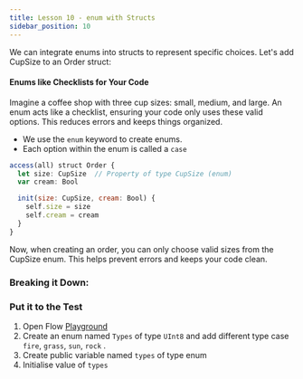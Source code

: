 ```yaml
---
title: Lesson 10 - enum with Structs
sidebar_position: 10
---
```


We can integrate enums into structs to represent specific choices. Let's add CupSize to an Order struct:

#### Enums like Checklists for Your Code

Imagine a coffee shop with three cup sizes: small, medium, and large. An enum acts like a checklist, ensuring your code only uses these valid options. This reduces errors and keeps things organized.

- We use the `enum` keyword to create enums.
- Each option within the enum is called a `case`

```jsx
access(all) struct Order {
  let size: CupSize  // Property of type CupSize (enum)
  var cream: Bool

  init(size: CupSize, cream: Bool) {
    self.size = size
    self.cream = cream
  }
}
```

Now, when creating an order, you can only choose valid sizes from the CupSize enum. This helps prevent errors and keeps your code clean.

### Breaking it Down:

### Put it to the Test

1. Open Flow [Playground](https://play.flow.com/)
2. Create an enum named `Types` of type `UInt8` and add different type case `fire`, `grass`, `sun`, `rock` .
3. Create public variable named `types` of type enum
4. Initialise value of `types`
